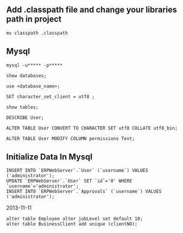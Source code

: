 

## Add .classpath file and change your libraries path in project

	mv classpath .classpath




## Mysql

	mysql -u***** -p*****

	show databases;

	use <database_name>;

	SET character_set_client = utf8 ; 

	show tables;

	DESCRIBE User;
	
	ALTER TABLE User CONVERT TO CHARACTER SET utf8 COLLATE utf8_bin;
	
	ALTER TABLE User MODIFY COLUMN permissions Text;
	
	
	
	
## Initialize Data In Mysql 
	
	INSERT INTO `ERPWebServer`.`User` (`username`) VALUES ('administrator');
	UPDATE `ERPWebServer`.`User` SET `id`='0' WHERE `username`='administrator';
	INSERT INTO `ERPWebServer`.`Approvals` (`username`) VALUES ('administrator');
	
	
	
	
	
2013-11-11

	alter table Employee alter jobLevel set default 10;
	alter table BusinessClient add unique (clientNO);
